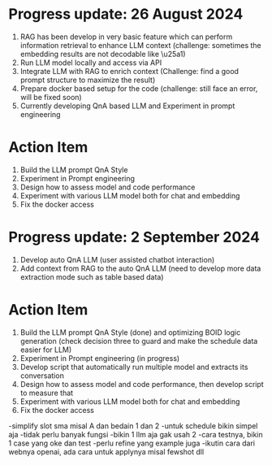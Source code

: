 # Progress update: 26 August 2024
1. RAG has been develop in very basic feature which can perform information retrieval to enhance LLM context (challenge: sometimes the embedding results are not decodable like \u25a1)
2. Run LLM model locally and access via API
3. Integrate LLM with RAG to enrich context (Challenge: find a good prompt structure to maximize the result)
4. Prepare docker based setup for the code (challenge: still face an error, will be fixed soon)
5. Currently developing QnA based LLM and Experiment in prompt engineering

# Action Item 
1. Build the LLM prompt QnA Style
2. Experiment in Prompt engineering
3. Design how to assess model and code performance
4. Experiment with various LLM model both for chat and embedding
5. Fix the docker access


# Progress update: 2 September 2024
1. Develop auto QnA LLM (user assisted chatbot interaction)
2. Add context from RAG to the auto QnA LLM (need to develop more data extraction mode such as table based data)


# Action Item 
1. Build the LLM prompt QnA Style (done) and optimizing BOID logic generation (check decision three to guard and make the schedule data easier for LLM)
2. Experiment in Prompt engineering (in progress)
3. Develop script that automatically run multiple model and extracts its conversation
4. Design how to assess model and code performance, then develop script to measure that
5. Experiment with various LLM model both for chat and embedding
5. Fix the docker access

-simplify slot sma misal A dan bedain 1 dan 2
-untuk schedule bikin simpel aja
-tidak perlu  banyak fungsi
-bikin 1 llm aja gak usah 2
-cara testnya, bikin 1 case yang oke dan test
-perlu refine yang example juga
-ikutin cara dari webnya openai, ada cara untuk applynya misal fewshot dll
